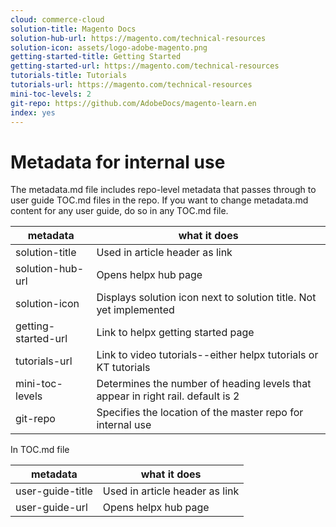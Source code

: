```yaml
---
cloud: commerce-cloud
solution-title: Magento Docs
solution-hub-url: https://magento.com/technical-resources
solution-icon: assets/logo-adobe-magento.png
getting-started-title: Getting Started
getting-started-url: https://magento.com/technical-resources
tutorials-title: Tutorials
tutorials-url: https://magento.com/technical-resources
mini-toc-levels: 2
git-repo: https://github.com/AdobeDocs/magento-learn.en
index: yes
---
```


# Metadata for internal use

<!-- Please update the metadata above to the appropriate pages-->

The metadata.md file includes repo-level metadata that passes through to user guide TOC.md files in the repo. If you want to change metadata.md content for any user guide, do so in any TOC.md file.

| metadata | what it does |
|--- |--- |
| solution-title | Used in article header as link |
| solution-hub-url | Opens helpx hub page |
| solution-icon | Displays solution icon next to solution title. Not yet implemented |
| getting-started-url | Link to helpx getting started page |
| tutorials-url | Link to video tutorials--either helpx tutorials or KT tutorials |
| mini-toc-levels | Determines the number of heading levels that appear in right rail. default is 2 |
| git-repo | Specifies the location of the master repo for internal use |

In TOC.md file

| metadata | what it does |
|--- |--- |
| user-guide-title | Used in article header as link |
| user-guide-url | Opens helpx hub page |


